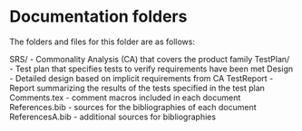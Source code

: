 # Documentation folders

The folders and files for this folder are as follows:

SRS/ - Commonality Analysis (CA) that covers the product family
TestPlan/ - Test plan that specifies tests to verify requirements have been met
Design - Detailed design based on implicit requirements from CA
TestReport - Report summarizing the results of the tests specified in the test plan
Comments.tex - comment macros included in each document
References.bib - sources for the bibliographies of each document
ReferencesA.bib - additional sources for bibliographies
